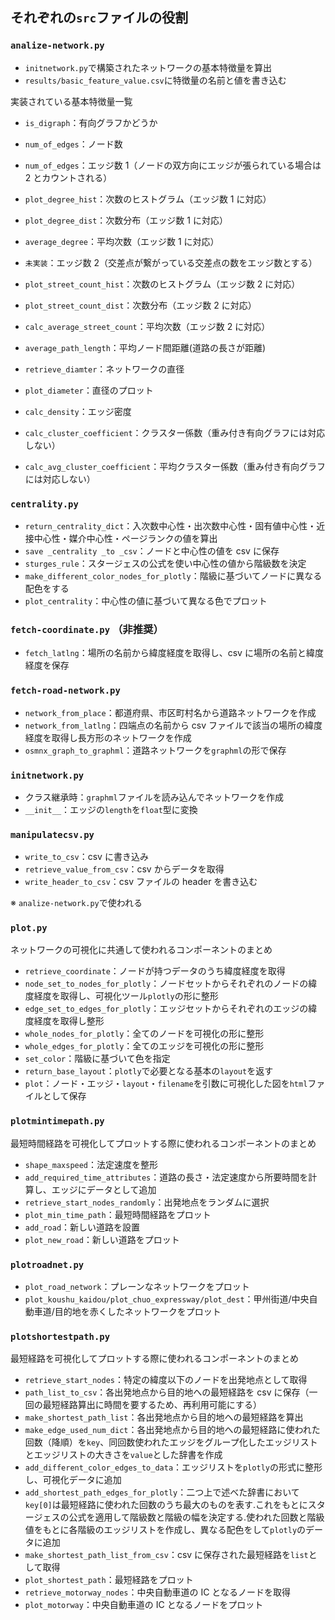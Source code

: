 ## それぞれの`src`ファイルの役割

### `analize-network.py`

- `initnetwork.py`で構築されたネットワークの基本特徴量を算出
- `results/basic_feature_value.csv`に特徴量の名前と値を書き込む

実装されている基本特徴量一覧

- `is_digraph`：有向グラフかどうか
- `num_of_edges`：ノード数

- `num_of_edges`：エッジ数 1（ノードの双方向にエッジが張られている場合は 2 とカウントされる）
- `plot_degree_hist`：次数のヒストグラム（エッジ数 1 に対応）
- `plot_degree_dist`：次数分布（エッジ数 1 に対応）
- `average_degree`：平均次数（エッジ数 1 に対応）

- `未実装`：エッジ数 2（交差点が繋がっている交差点の数をエッジ数とする）
- `plot_street_count_hist`：次数のヒストグラム（エッジ数 2 に対応）
- `plot_street_count_dist`：次数分布（エッジ数 2 に対応）
- `calc_average_street_count`：平均次数（エッジ数 2 に対応）

- `average_path_length`：平均ノード間距離(道路の長さが距離)
- `retrieve_diamter`：ネットワークの直径
- `plot_diameter`：直径のプロット
- `calc_density`：エッジ密度
- `calc_cluster_coefficient`：クラスター係数（重み付き有向グラフには対応しない）
- `calc_avg_cluster_coefficient`：平均クラスター係数（重み付き有向グラフには対応しない）

### `centrality.py`

- `return_centrality_dict`：入次数中心性・出次数中心性・固有値中心性・近接中心性・媒介中心性・ページランクの値を算出
- `save _centrality _to _csv`：ノードと中心性の値を csv に保存
- `sturges_rule`：スタージェスの公式を使い中心性の値から階級数を決定
- `make_different_color_nodes_for_plotly`：階級に基づいてノードに異なる配色をする
- `plot_centrality`：中心性の値に基づいて異なる色でプロット

### `fetch-coordinate.py` （非推奨）

- `fetch_latlng`：場所の名前から緯度経度を取得し、csv に場所の名前と緯度経度を保存

### `fetch-road-network.py`

- `network_from_place`：都道府県、市区町村名から道路ネットワークを作成
- `network_from_latlng`：四端点の名前から csv ファイルで該当の場所の緯度経度を取得し長方形のネットワークを作成
- `osmnx_graph_to_graphml`：道路ネットワークを`graphml`の形で保存

### `initnetwork.py`

- クラス継承時：`graphml`ファイルを読み込んでネットワークを作成
- `__init__`：エッジの`length`を`float`型に変換

### `manipulatecsv.py`

- `write_to_csv`：csv に書き込み
- `retrieve_value_from_csv`：csv からデータを取得
- `write_header_to_csv`：csv ファイルの header を書き込む

※ `analize-network.py`で使われる

### `plot.py`

ネットワークの可視化に共通して使われるコンポーネントのまとめ

- `retrieve_coordinate`：ノードが持つデータのうち緯度経度を取得
- `node_set_to_nodes_for_plotly`：ノードセットからそれぞれのノードの緯度経度を取得し、可視化ツール`plotly`の形に整形
- `edge_set_to_edges_for_plotly`：エッジセットからそれぞれのエッジの緯度経度を取得し整形
- `whole_nodes_for_plotly`：全てのノードを可視化の形に整形
- `whole_edges_for_plotly`：全てのエッジを可視化の形に整形
- `set_color`：階級に基づいて色を指定
- `return_base_layout`：`plotly`で必要となる基本の`layout`を返す
- `plot`：ノード・エッジ・`layout`・`filename`を引数に可視化した図を`html`ファイルとして保存

### `plotmintimepath.py`

最短時間経路を可視化してプロットする際に使われるコンポーネントのまとめ

- `shape_maxspeed`：法定速度を整形
- `add_required_time_attributes`：道路の長さ・法定速度から所要時間を計算し、エッジにデータとして追加
- `retrieve_start_nodes_randomly`：出発地点をランダムに選択
- `plot_min_time_path`：最短時間経路をプロット
- `add_road`：新しい道路を設置
- `plot_new_road`：新しい道路をプロット

### `plotroadnet.py`

- `plot_road_network`：プレーンなネットワークをプロット
- `plot_koushu_kaidou/plot_chuo_expressway/plot_dest`：甲州街道/中央自動車道/目的地を赤くしたネットワークをプロット

### `plotshortestpath.py`

最短経路を可視化してプロットする際に使われるコンポーネントのまとめ

- `retrieve_start_nodes`：特定の緯度以下のノードを出発地点として取得
- `path_list_to_csv`：各出発地点から目的地への最短経路を csv に保存（一回の最短経路算出に時間を要するため、再利用可能にする）
- `make_shortest_path_list`：各出発地点から目的地への最短経路を算出
- `make_edge_used_num_dict`：各出発地点から目的地への最短経路に使われた回数（降順）を`key`、同回数使われたエッジをグループ化したエッジリストとエッジリストの大きさを`value`とした辞書を作成
- `add_different_color_edges_to_data`：エッジリストを`plotly`の形式に整形し、可視化データに追加
- `add_shortest_path_edges_for_plotly`：二つ上で述べた辞書において`key[0]`は最短経路に使われた回数のうち最大のものを表す.これをもとにスタージェスの公式を適用して階級数と階級の幅を決定する.使われた回数と階級値をもとに各階級のエッジリストを作成し、異なる配色をして`plotly`のデータに追加
- `make_shortest_path_list_from_csv`：csv に保存された最短経路を`list`として取得
- `plot_shortest_path`：最短経路をプロット
- `retrieve_motorway_nodes`：中央自動車道の IC となるノードを取得
- `plot_motorway`：中央自動車道の IC となるノードをプロット
